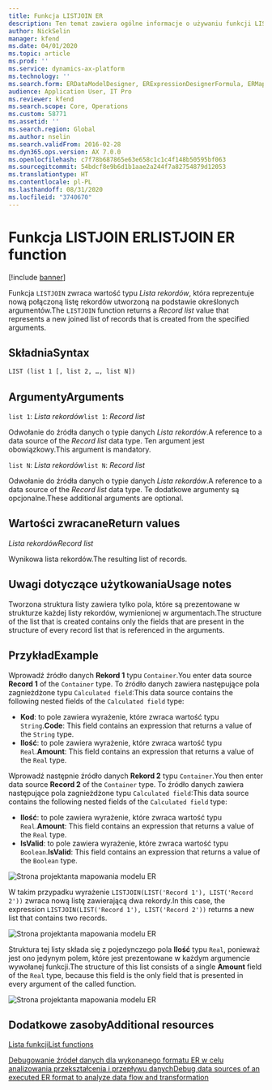 ```yaml
---
title: Funkcja LISTJOIN ER
description: Ten temat zawiera ogólne informacje o używaniu funkcji LISTJOIN w module Raportowanie elektroniczne (ER).
author: NickSelin
manager: kfend
ms.date: 04/01/2020
ms.topic: article
ms.prod: ''
ms.service: dynamics-ax-platform
ms.technology: ''
ms.search.form: ERDataModelDesigner, ERExpressionDesignerFormula, ERMappedFormatDesigner, ERModelMappingDesigner
audience: Application User, IT Pro
ms.reviewer: kfend
ms.search.scope: Core, Operations
ms.custom: 58771
ms.assetid: ''
ms.search.region: Global
ms.author: nselin
ms.search.validFrom: 2016-02-28
ms.dyn365.ops.version: AX 7.0.0
ms.openlocfilehash: c7f78b687865e63e658c1c1c4f148b50595bf063
ms.sourcegitcommit: 54bdcf8e9b6d1b1aae2a244f7a82754879d12053
ms.translationtype: HT
ms.contentlocale: pl-PL
ms.lasthandoff: 08/31/2020
ms.locfileid: "3740670"
---
```

# <a name=""></a><span data-ttu-id="4c4b0-103"><a name="LISTJOIN">Funkcja LISTJOIN ER</a></span><span class="sxs-lookup"><span data-stu-id="4c4b0-103"><a name="LISTJOIN">LISTJOIN ER function</a></span></span>

[!include [banner](../includes/banner.md)]

<span data-ttu-id="4c4b0-104">Funkcja `LISTJOIN` zwraca wartość typu *Lista rekordów*, która reprezentuje nową połączoną listę rekordów utworzoną na podstawie określonych argumentów.</span><span class="sxs-lookup"><span data-stu-id="4c4b0-104">The `LISTJOIN` function returns a *Record list* value that represents a new joined list of records that is created from the specified arguments.</span></span>

## <a name="syntax"></a><span data-ttu-id="4c4b0-105">Składnia</span><span class="sxs-lookup"><span data-stu-id="4c4b0-105">Syntax</span></span>

```vb
LIST (list 1 [, list 2, …, list N])
```

## <a name="arguments"></a><span data-ttu-id="4c4b0-106">Argumenty</span><span class="sxs-lookup"><span data-stu-id="4c4b0-106">Arguments</span></span>

<span data-ttu-id="4c4b0-107">`list 1`: *Lista rekordów*</span><span class="sxs-lookup"><span data-stu-id="4c4b0-107">`list 1`: *Record list*</span></span>

<span data-ttu-id="4c4b0-108">Odwołanie do źródła danych o typie danych *Lista rekordów*.</span><span class="sxs-lookup"><span data-stu-id="4c4b0-108">A reference to a data source of the *Record list* data type.</span></span> <span data-ttu-id="4c4b0-109">Ten argument jest obowiązkowy.</span><span class="sxs-lookup"><span data-stu-id="4c4b0-109">This argument is mandatory.</span></span>

<span data-ttu-id="4c4b0-110">`list N`: *Lista rekordów*</span><span class="sxs-lookup"><span data-stu-id="4c4b0-110">`list N`: *Record list*</span></span>

<span data-ttu-id="4c4b0-111">Odwołanie do źródła danych o typie danych *Lista rekordów*.</span><span class="sxs-lookup"><span data-stu-id="4c4b0-111">A reference to a data source of the *Record list* data type.</span></span> <span data-ttu-id="4c4b0-112">Te dodatkowe argumenty są opcjonalne.</span><span class="sxs-lookup"><span data-stu-id="4c4b0-112">These additional arguments are optional.</span></span>

## <a name="return-values"></a><span data-ttu-id="4c4b0-113">Wartości zwracane</span><span class="sxs-lookup"><span data-stu-id="4c4b0-113">Return values</span></span>

<span data-ttu-id="4c4b0-114">*Lista rekordów*</span><span class="sxs-lookup"><span data-stu-id="4c4b0-114">*Record list*</span></span>

<span data-ttu-id="4c4b0-115">Wynikowa lista rekordów.</span><span class="sxs-lookup"><span data-stu-id="4c4b0-115">The resulting list of records.</span></span>

## <a name="usage-notes"></a><span data-ttu-id="4c4b0-116">Uwagi dotyczące użytkowania</span><span class="sxs-lookup"><span data-stu-id="4c4b0-116">Usage notes</span></span>

<span data-ttu-id="4c4b0-117">Tworzona struktura listy zawiera tylko pola, które są prezentowane w strukturze każdej listy rekordów, wymienionej w argumentach.</span><span class="sxs-lookup"><span data-stu-id="4c4b0-117">The structure of the list that is created contains only the fields that are present in the structure of every record list that is referenced in the arguments.</span></span>

## <a name="example"></a><span data-ttu-id="4c4b0-118">Przykład</span><span class="sxs-lookup"><span data-stu-id="4c4b0-118">Example</span></span>

<span data-ttu-id="4c4b0-119">Wprowadź źródło danych **Rekord 1** typu `Container`.</span><span class="sxs-lookup"><span data-stu-id="4c4b0-119">You enter data source **Record 1** of the `Container` type.</span></span> <span data-ttu-id="4c4b0-120">To źródło danych zawiera następujące pola zagnieżdżone typu `Calculated field`:</span><span class="sxs-lookup"><span data-stu-id="4c4b0-120">This data source contains the following nested fields of the `Calculated field` type:</span></span>

- <span data-ttu-id="4c4b0-121">**Kod**: to pole zawiera wyrażenie, które zwraca wartość typu `String`.</span><span class="sxs-lookup"><span data-stu-id="4c4b0-121">**Code**: This field contains an expression that returns a value of the `String` type.</span></span>
- <span data-ttu-id="4c4b0-122">**Ilość**: to pole zawiera wyrażenie, które zwraca wartość typu `Real`.</span><span class="sxs-lookup"><span data-stu-id="4c4b0-122">**Amount**: This field contains an expression that returns a value of the `Real` type.</span></span>

<span data-ttu-id="4c4b0-123">Wprowadź następnie źródło danych **Rekord 2** typu `Container`.</span><span class="sxs-lookup"><span data-stu-id="4c4b0-123">You then enter data source **Record 2** of the `Container` type.</span></span> <span data-ttu-id="4c4b0-124">To źródło danych zawiera następujące pola zagnieżdżone typu `Calculated field`:</span><span class="sxs-lookup"><span data-stu-id="4c4b0-124">This data source contains the following nested fields of the `Calculated field` type:</span></span>

- <span data-ttu-id="4c4b0-125">**Ilość**: to pole zawiera wyrażenie, które zwraca wartość typu `Real`.</span><span class="sxs-lookup"><span data-stu-id="4c4b0-125">**Amount**: This field contains an expression that returns a value of the `Real` type.</span></span>
- <span data-ttu-id="4c4b0-126">**IsValid**: to pole zawiera wyrażenie, które zwraca wartość typu `Boolean`.</span><span class="sxs-lookup"><span data-stu-id="4c4b0-126">**IsValid**: This field contains an expression that returns a value of the `Boolean` type.</span></span>

![Strona projektanta mapowania modelu ER](./media/er-functions-list-listjoin-image1.gif)

<span data-ttu-id="4c4b0-128">W takim przypadku wyrażenie `LISTJOIN(LIST('Record 1'), LIST('Record 2'))` zwraca nową listę zawierającą dwa rekordy.</span><span class="sxs-lookup"><span data-stu-id="4c4b0-128">In this case, the expression `LISTJOIN(LIST('Record 1'), LIST('Record 2'))` returns a new list that contains two records.</span></span>

![Strona projektanta mapowania modelu ER](./media/er-functions-list-listjoin-image2.gif)

<span data-ttu-id="4c4b0-130">Struktura tej listy składa się z pojedynczego pola **Ilość** typu `Real`, ponieważ jest ono jedynym polem, które jest prezentowane w każdym argumencie wywołanej funkcji.</span><span class="sxs-lookup"><span data-stu-id="4c4b0-130">The structure of this list consists of a single **Amount** field of the `Real` type, because this field is the only field that is presented in every argument of the called function.</span></span>

![Strona projektanta mapowania modelu ER](./media/er-functions-list-listjoin-image3.gif)

## <a name="additional-resources"></a><span data-ttu-id="4c4b0-132">Dodatkowe zasoby</span><span class="sxs-lookup"><span data-stu-id="4c4b0-132">Additional resources</span></span>

[<span data-ttu-id="4c4b0-133">Lista funkcji</span><span class="sxs-lookup"><span data-stu-id="4c4b0-133">List functions</span></span>](er-functions-category-list.md)

[<span data-ttu-id="4c4b0-134">Debugowanie źródeł danych dla wykonanego formatu ER w celu analizowania przekształcenia i przepływu danych</span><span class="sxs-lookup"><span data-stu-id="4c4b0-134">Debug data sources of an executed ER format to analyze data flow and transformation</span></span>](er-debug-data-sources.md)
